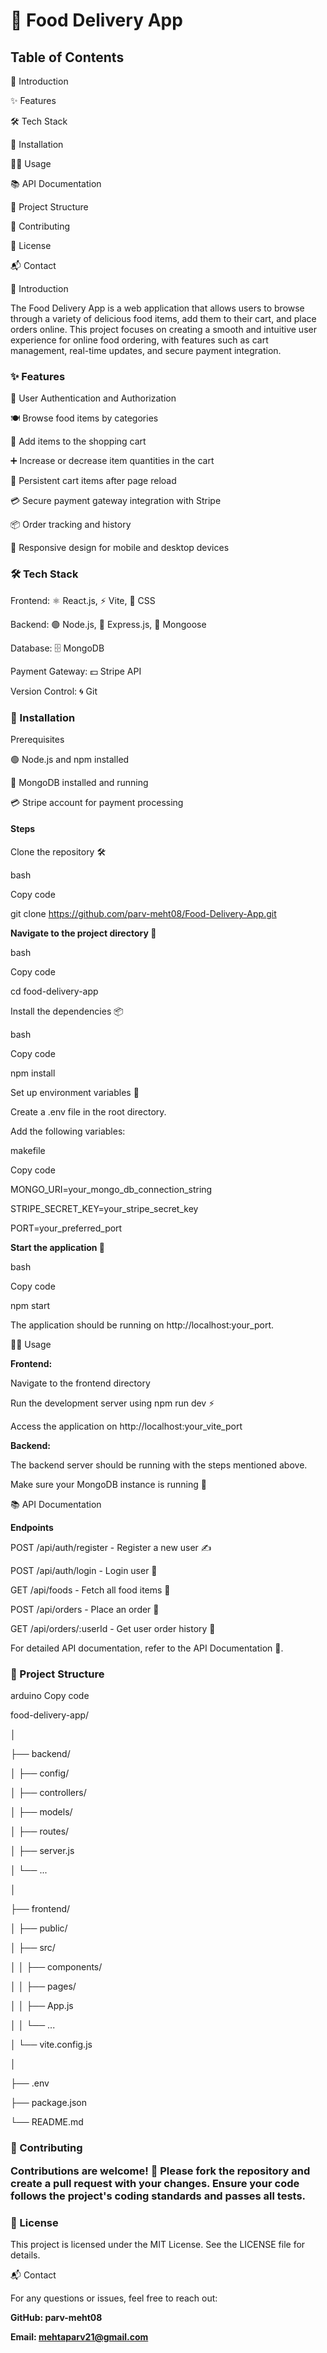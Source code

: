 <h1><b>🍔 Food Delivery App</b></h1>

<h2><b>Table of Contents</b></h2>

📖 Introduction

✨ Features

🛠️ Tech Stack

🚀 Installation

🧑‍💻 Usage

📚 API Documentation

📁 Project Structure

🤝 Contributing


📜 License

📬 Contact

📖 Introduction

The Food Delivery App is a web application that allows users to browse through a variety of delicious food items, add them to their cart, and place orders online. This project focuses on creating a smooth and intuitive user experience for online food ordering, with features such as cart management, real-time updates, and secure payment integration.


<h3><b>✨ Features</b></h3>

🔐 User Authentication and Authorization

🍽️ Browse food items by categories

🛒 Add items to the shopping cart

➕ Increase or decrease item quantities in the cart

🔄 Persistent cart items after page reload

💳 Secure payment gateway integration with Stripe

📦 Order tracking and history

📱 Responsive design for mobile and desktop devices

<h3><b>🛠️ Tech Stack</b></h3>

Frontend: ⚛️ React.js, ⚡ Vite, 🎨 CSS

Backend: 🟢 Node.js, 🚀 Express.js, 🍃 Mongoose

Database: 🗄️ MongoDB

Payment Gateway: 💵 Stripe API

Version Control: 🌀 Git

<h3><b>🚀 Installation</b></h3>

Prerequisites

🟢 Node.js and npm installed

🍃 MongoDB installed and running

💳 Stripe account for payment processing

<h4><b>Steps</b></h4>

Clone the repository 🛠️

bash

Copy code

git clone https://github.com/parv-meht08/Food-Delivery-App.git

<b>Navigate to the project directory 📂</b>

bash

Copy code

cd food-delivery-app

Install the dependencies 📦

bash

Copy code

npm install

Set up environment variables 🔐

Create a .env file in the root directory.

Add the following variables:

makefile

Copy code

MONGO_URI=your_mongo_db_connection_string

STRIPE_SECRET_KEY=your_stripe_secret_key

PORT=your_preferred_port

<b>Start the application 🚀</b>

bash

Copy code

npm start

The application should be running on http://localhost:your_port.

🧑‍💻 Usage

<b>Frontend:</b>

Navigate to the frontend directory

Run the development server using npm run dev ⚡

Access the application on http://localhost:your_vite_port

<b>Backend:</b>

The backend server should be running with the steps mentioned above.

Make sure your MongoDB instance is running 🍃

📚 API Documentation

<b>Endpoints</b>

POST /api/auth/register - Register a new user ✍️

POST /api/auth/login - Login user 🔑

GET /api/foods - Fetch all food items 🍔

POST /api/orders - Place an order 🛒

GET /api/orders/:userId - Get user order history 📜

For detailed API documentation, refer to the API Documentation 📘.



<h3><b>📁 Project Structure</b></h3>

arduino
Copy code

food-delivery-app/

│

├── backend/

│   ├── config/

│   ├── controllers/

│   ├── models/

│   ├── routes/

│   ├── server.js

│   └── ...

│

├── frontend/

│   ├── public/

│   ├── src/

│   │   ├── components/

│   │   ├── pages/

│   │   ├── App.js

│   │   └── ...

│   └── vite.config.js

│

├── .env

├── package.json

└── README.md

<h3><b>🤝 Contributing</b>


Contributions are welcome! 🎉 Please fork the repository and create a pull request with your changes. Ensure your code follows the project's coding standards and 
passes all tests.



<h3><b>📜 License</b></h3>

This project is licensed under the MIT License. See the LICENSE file for details.



📬 Contact

For any questions or issues, feel free to reach out:



<b>GitHub: parv-meht08</b>

<b>Email: mehtaparv21@gmail.com</b>
